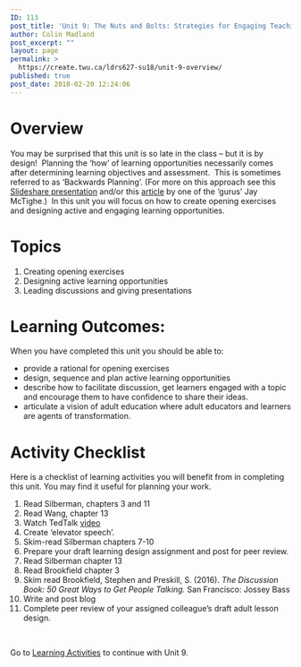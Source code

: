 ```yaml
---
ID: 113
post_title: 'Unit 9: The Nuts and Bolts: Strategies for Engaging Teaching and Learning'
author: Colin Madland
post_excerpt: ""
layout: page
permalink: >
  https://create.twu.ca/ldrs627-su18/unit-9-overview/
published: true
post_date: 2018-02-20 12:24:06
---
```

<h1>Overview</h1>
You may be surprised that this unit is so late in the class – but it is by design!  Planning the ‘how’ of learning opportunities necessarily comes after determining learning objectives and assessment.  This is sometimes referred to as ‘Backwards Planning’. (For more on this approach see this <a href="https://www.slideshare.net/edvainker/backwards-planning">Slideshare presentation</a> and/or this <a href="https://www.ascd.org/ASCD/pdf/books/mctighe2004_intro.pdf">article</a> by one of the ‘gurus’ Jay McTighe.)  In this unit you will focus on how to create opening exercises and designing active and engaging learning opportunities.
<h1>Topics</h1>
<ol>
 	<li>Creating opening exercises</li>
 	<li>Designing active learning opportunities</li>
 	<li>Leading discussions and giving presentations</li>
</ol>
<h1>Learning Outcomes:</h1>
When you have completed this unit you should be able to:
<ul>
 	<li>provide a rational for opening exercises</li>
 	<li>design, sequence and plan active learning opportunities</li>
 	<li>describe how to facilitate discussion, get learners engaged with a topic and encourage them to have confidence to share their ideas.</li>
 	<li>articulate a vision of adult education where adult educators and learners are agents of transformation.</li>
</ul>
<h1>Activity Checklist</h1>
Here is a checklist of learning activities you will benefit from in completing this unit. You may find it useful for planning your work.
<ol>
 	<li>Read Silberman, chapters 3 and 11</li>
 	<li>Read Wang, chapter 13</li>
 	<li>Watch TedTalk <a href="https://www.youtube.com/watch?v=Xlg8zdSVjgg&amp;feature=youtu.be">video</a></li>
 	<li>Create ‘elevator speech’.</li>
 	<li>Skim-read Silberman chapters 7-10</li>
 	<li>Prepare your draft learning design assignment and post for peer review.</li>
 	<li>Read Silberman chapter 13</li>
 	<li>Read Brookfield chapter 3</li>
 	<li>Skim read Brookfield, Stephen and Preskill, S. (2016). <em>The Discussion Book: 50 Great Ways to Get People Talking.</em> San Francisco: Jossey Bass</li>
 	<li>Write and post blog</li>
 	<li>Complete peer review of your assigned colleague’s draft adult lesson design.</li>
</ol>
&nbsp;

Go to <a href="https://create.twu.ca/ldrs627-su18/unit-9-learning-activities/">Learning Activities</a> to continue with Unit 9.